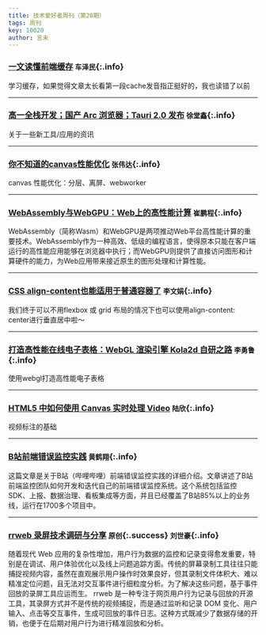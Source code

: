 ```yaml
---
title: 技术爱好者周刊（第20期）
tags: 周刊
key: 10020
author: 言未
---
```


### [一文读懂前端缓存](https://blog.csdn.net/thlzjfefe/article/details/118275786)   `车泽民`{:.info}

学习缓存，如果觉得文章太长看第一段cache发音指正挺好的，我也读错了以前

---

### [高一全栈开发；国产 Arc 浏览器；Tauri 2.0 发布](https://juejin.cn/post/7424001170274418725)   `徐堂鑫`{:.info}

关于一些新工具/应用的资讯

---

### [你不知道的canvas性能优化](https://mp.weixin.qq.com/s/3uwxhUeSH1M0IWr-aTU2zA)   `张伟达`{:.info}

canvas 性能优化：分层、离屏、webworker

---

### [WebAssembly与WebGPU：Web上的高性能计算](https://juejin.cn/post/7395869193495068712)   `崔鹏程`{:.info}

WebAssembly（简称Wasm）和WebGPU是两项推动Web平台高性能计算的重要技术。WebAssembly作为一种高效、低级的编程语言，使得原本只能在客户端运行的高性能应用能够在浏览器中执行；而WebGPU则提供了直接访问图形和计算硬件的能力，为Web应用带来接近原生的图形处理和计算性能。

---

### [CSS align-content也能适用于普通容器了](https://juejin.cn/post/7378839984743039002)   `李文娟`{:.info}

我们终于可以不用flexbox 或 grid 布局的情况下也可以使用align-content: center进行垂直居中啦～

---

### [打造高性能在线电子表格：WebGL 渲染引擎 Kola2d 自研之路](https://mp.weixin.qq.com/s/oqG_IsF8cef8tP9M4X15hg)   `李勇鲁`{:.info}

使用webgl打造高性能电子表格

---

### [HTML5 中如何使用 Canvas 实时处理 Video](https://docs.pingcode.com/ask/304400.html)   `陆欣`{:.info}

视频标注的基础

---

### [B站前端错误监控实践](https://juejin.cn/post/7416282129451810867)   `黄鹤翔`{:.info}

这篇文章是关于B站（哔哩哔哩）前端错误监控实践的详细介绍。文章讲述了B站前端监控团队如何开发和迭代自己的前端错误监控系统。这个系统包括监控SDK、上报、数据治理、看板集成等方面，并且已经覆盖了B站85%以上的业务线，运行在1700多个项目中。

---

### [rrweb 录屏技术调研与分享](https://j0t9xglvod.feishu.cn/wiki/BhPgwGTmbizLDckcvwCcyzBBneX) `原创`{:.success} `刘世豪`{:.info}

随着现代 Web 应用的复杂性增加，用户行为数据的监控和记录变得愈发重要，特别是在调试、用户体验优化以及线上问题追踪方面。传统的屏幕录制工具往往只能捕捉视频内容，虽然在直观展示用户操作时效果良好，但其录制文件体积大、难以精准定位问题，且无法对交互事件进行细粒度分析。为了解决这些问题，基于事件回放的录屏工具应运而生。
rrweb 是一种专注于网页用户行为记录与回放的开源工具，其录屏方式并不是传统的视频捕捉，而是通过监听和记录 DOM 变化、用户输入、点击等交互事件，生成可回放的事件日志。这种方式既减少了数据存储的开销，也便于在后期对用户行为进行精准回放和分析。
